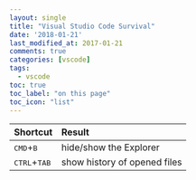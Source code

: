 ```yaml
---
layout: single
title: "Visual Studio Code Survival"
date: '2018-01-21'
last_modified_at: 2017-01-21
comments: true
categories: [vscode]
tags:
  - vscode
toc: true
toc_label: "on this page"
toc_icon: "list"
---
```

| Shortcut        | Result        |
| --------------- |:--------------|
|<kbd>CMD</kbd>+<kbd>B</kbd> | hide/show the Explorer |
|<kbd>CTRL</kbd>+<kbd>TAB</kbd> | show history of opened files |